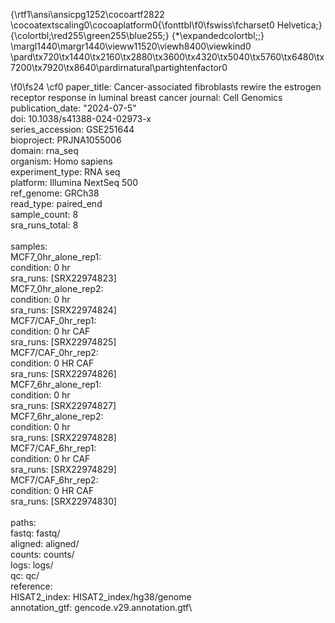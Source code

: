 {\rtf1\ansi\ansicpg1252\cocoartf2822
\cocoatextscaling0\cocoaplatform0{\fonttbl\f0\fswiss\fcharset0 Helvetica;}
{\colortbl;\red255\green255\blue255;}
{\*\expandedcolortbl;;}
\margl1440\margr1440\vieww11520\viewh8400\viewkind0
\pard\tx720\tx1440\tx2160\tx2880\tx3600\tx4320\tx5040\tx5760\tx6480\tx7200\tx7920\tx8640\pardirnatural\partightenfactor0

\f0\fs24 \cf0 paper_title:  Cancer-associated fibroblasts rewire the estrogen receptor response in luminal breast cancer
journal: Cell Genomics\
publication_date: "2024-07-5"\
doi: 10.1038/s41388-024-02973-x\
series_accession: GSE251644\
bioproject: PRJNA1055006\
domain: rna_seq\
organism: Homo sapiens\
experiment_type: RNA seq\
platform: Illumina NextSeq 500\
ref_genome: GRCh38 \
read_type: paired_end\
sample_count: 8\
sra_runs_total: 8\
\
samples:\
  MCF7_0hr_alone_rep1:\
    condition: 0 hr\
    sra_runs: [SRX22974823]\
  MCF7_0hr_alone_rep2:\
    condition: 0 hr\
    sra_runs: [SRX22974824]\
  MCF7/CAF_0hr_rep1:\
    condition: 0 hr CAF\
    sra_runs: [SRX22974825]\
  MCF7/CAF_0hr_rep2:\
    condition: 0 HR CAF\
    sra_runs: [SRX22974826]\
  MCF7_6hr_alone_rep1:\
    condition: 0 hr\
    sra_runs: [SRX22974827]\
  MCF7_6hr_alone_rep2:\
    condition: 0 hr\
    sra_runs: [SRX22974828]\
  MCF7/CAF_6hr_rep1:\
    condition: 0 hr CAF\
    sra_runs: [SRX22974829]\
  MCF7/CAF_6hr_rep2:\
    condition: 0 HR CAF\
    sra_runs: [SRX22974830]\
\
paths:\
  fastq: fastq/\
  aligned: aligned/\
  counts: counts/\
  logs: logs/\
  qc: qc/\
  reference:\
    HISAT2_index: HISAT2_index/hg38/genome\
    annotation_gtf: gencode.v29.annotation.gtf\
